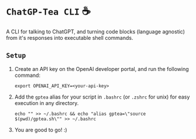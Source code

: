 # `ChatGP-Tea CLI` ☕️
A CLI for talking to ChatGPT, and turning code blocks (language agnostic) from it's responses into executable shell commands.

## `Setup`

1. Create an API key on the OpenAI developer portal, and run the following command:
    ```
    export OPENAI_API_KEY=<your-api-key>
    ```

2. Add the `gptea` alias for your script in `.bashrc` (or `.zshrc` for unix) for easy execution in any directory.
   ```
   echo "" >> ~/.bashrc && echo "alias gptea=\"source $(pwd)/gptea.sh\"" >> ~/.bashrc
   ```

3. You are good to go! :)